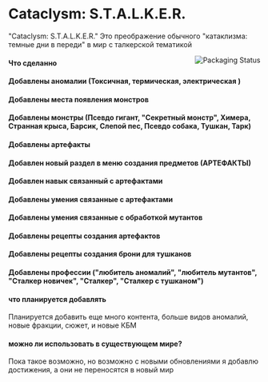 # Cataclysm: S.T.A.L.K.E.R.

"Cataclysm: S.T.A.L.K.E.R." Это преображение обычного "катаклизма: темные дни в переди" в мир с талкерской тематикой

<a>
    <img src="https://raw.githubusercontent.com/Kenshut/CATACLYSM-S.T.A.L.K.E.R./main/stal.png" alt="Packaging Status" align="right">
</a>

#### Что сделанно

#### Добавлены аномалии (Токсичная, термическая, электрическая )
#### Добавлены места появления монстров
#### Добавлены монстры (Псевдо гигант, "Секретный монстр", Химера, Странная крыса, Барсик, Слепой пес, Псевдо собака, Тушкан, Тарк)
#### Добавлены артефакты
#### Добавлен новый раздел в меню создания предметов (АРТЕФАКТЫ)
#### Добавлен навык связанный с артефактами
#### Добавлены умения связанные с артефактами
#### Добавлены умения связанные с обработкой мутантов
#### Добавлены рецепты создания артефактов
#### Добавлены рецепты создания брони для тушканов
#### Добавлены профессии ("любитель аномалий", "любитель мутантов", "Сталкер новичек", "Сталкер", "Сталкер с тушканом")

#### что планируется добавлять 

Планируется добавить еще много контента, больше видов аномалий, новые фракции, сюжет, и новые КБМ


#### можно ли использовать в существующем мире?
Пока такое возможно, но возможно с новыми обновлениями я добавлю достижения, а они не переносятся в новый мир

